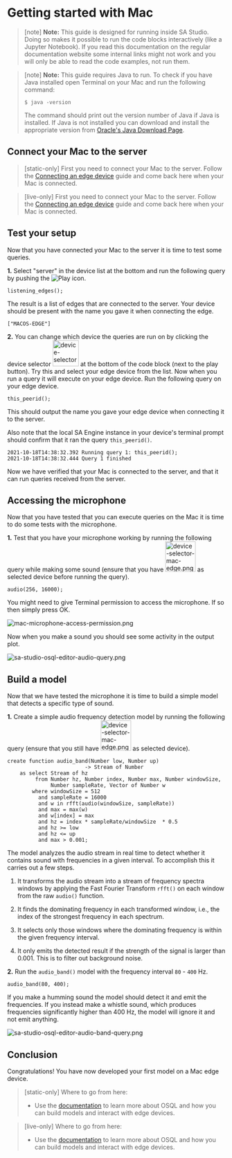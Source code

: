 # Getting started with Mac

> [note] **Note:** This guide is designed for running inside SA Studio. Doing so makes it possible to run the code blocks interactively (like a Jupyter Notebook). If you read this documentation on the regular documentation website some internal links might not work and you will only be able to read the code examples, not run them.

> [note]  **Note:** This guide requires Java to run. To check if you have Java installed open Terminal on your Mac and run the following command:
>
>```shell
>$ java -version
>```
>
>The command should print out the version number of Java if Java is installed. If Java is not installed you can download and install the appropriate version from [Oracle's Java Download Page](https://www.oracle.com/downloads/).


## Connect your Mac to the server

> [static-only] First you need to connect your Mac to the server. Follow the [Connecting an edge device](/docs/usermd/connecting-edge-device/docs) guide and come back here when your Mac is connected.

> [live-only] First you need to connect your Mac to the server. Follow the [Connecting an edge device](https://studio.streamanalyze.com/home?goto=1&dl=Iy9kb2NzLyZsb2FkX2V4dGVybmFsPXN0cmVhbWFuYWx5emUuY29tL2Nvbm5lY3RpbmctZWRnZS1kZXZpY2UmZ290bz1jb25uZWN0aW5nLWVkZ2UtZGV2aWNlL2RvY3MubWQ=) guide and come back here when your Mac is connected.

## Test your setup

Now that you have connected your Mac to the server it is time to test some queries.

**1.** Select "server" in the device list at the bottom and run the following query by pushing the ![Play](https://s3.eu-north-1.amazonaws.com/assets.streamanalyze.com/getting-started-guides/community-edition-win-edge/run-queries-icon.png "Play") icon.

```LIVE
listening_edges();
```

The result is a list of edges that are connected to the server. Your device should be present with the name you gave it when connecting the edge.

```shell
["MACOS-EDGE"]
```

**2.** You can change which device the queries are run on by clicking the device selector <img src="https://s3.eu-north-1.amazonaws.com/assets.streamanalyze.com/getting-started-guides/community-edition-win-edge/device-selector.png" alt="device-selector.png" width="60" /> at the bottom of the code block (next to the play button). Try this and select your edge device from the list. Now when you run a query it will execute on your edge device. Run the following query on your edge device.

```LIVE {"peer":"Server"}
this_peerid();
```

This should output the name you gave your edge device when connecting it to the server.

Also note that the local SA Engine instance in your device's terminal prompt should confirm that it ran the query `this_peerid()`.

```shell
2021-10-18T14:38:32.392 Running query 1: this_peerid();
2021-10-18T14:38:32.444 Query 1 finished
```

Now we have verified that your Mac is connected to the server, and that it can run queries received from the server.


## Accessing the microphone

Now that you have tested that you can execute queries on the Mac it is time to do some tests with the microphone.

**1.** Test that you have your microphone working by running the following query while making some sound (ensure that you have <img src="https://s3.eu-north-1.amazonaws.com/assets.streamanalyze.com/getting-started-guides/community-edition-mac-edge/device-selector-mac-edge.png" alt="device-selector-mac-edge.png" width="70" /> as selected device before running the query).

```LIVE {"peer":"Mac-edge","vis":"Bar plot"}
audio(256, 16000);
```

You might need to give Terminal permission to access the microphone. If so then simply press OK.

<img src="https://s3.eu-north-1.amazonaws.com/assets.streamanalyze.com/getting-started-guides/community-edition-mac-edge/mac-microphone-access-permission.png" alt="mac-microphone-access-permission.png"/>

Now when you make a sound you should see some activity in the output plot.

<img src="https://s3.eu-north-1.amazonaws.com/assets.streamanalyze.com/getting-started-guides/community-edition-mac-edge/sa-studio-osql-editor-audio-query.png" alt="sa-studio-osql-editor-audio-query.png" />


## Build a model

Now that we have tested the microphone it is time to build a simple model that detects a specific type of sound.


**1.** Create a simple audio frequency detection model by running the following query (ensure that you still have <img src="https://s3.eu-north-1.amazonaws.com/assets.streamanalyze.com/getting-started-guides/community-edition-mac-edge/device-selector-mac-edge.png" alt="device-selector-mac-edge.png" width="70" /> as selected device).

```LIVE {"peer":"Mac-edge"}
create function audio_band(Number low, Number up)
                         -> Stream of Number
    as select Stream of hz
         from Number hz, Number index, Number max, Number windowSize,
              Number sampleRate, Vector of Number w
        where windowSize = 512
          and sampleRate = 16000
          and w in rfft(audio(windowSize, sampleRate))
          and max = max(w)
          and w[index] = max
          and hz = index * sampleRate/windowSize  * 0.5
          and hz >= low
          and hz <= up
          and max > 0.001;
```

The model analyzes the audio stream in real time to detect whether it contains sound with frequencies in a given interval. To accomplish this it carries out a few steps.

1. It transforms the audio stream into a stream of frequency spectra windows by applying the Fast Fourier Transform `rfft()` on each window from the raw `audio()` function.

2. It finds the dominating frequency in each transformed window, i.e., the index of the strongest frequency in each spectrum.

3. It selects only those windows where the dominating frequency is within the given frequency interval.

4. It only emits the detected result if the strength of the signal is larger than 0.001. This is to filter out background noise.


**2.** Run the `audio_band()` model with the frequency interval `80` - `400` Hz.

```LIVE {"peer":"Mac-edge", "vis":"Line plot"}
audio_band(80, 400);
```

If you make a humming sound the model should detect it and emit the frequencies. If you instead make a whistle sound, which produces frequencies significantly higher than 400 Hz, the model will ignore it and not emit anything.

<img src="https://s3.eu-north-1.amazonaws.com/assets.streamanalyze.com/getting-started-guides/community-edition-mac-edge/sa-studio-osql-editor-audio-band-query.png" alt="sa-studio-osql-editor-audio-band-query.png" />



## Conclusion

Congratulations! You have now developed your first model on a Mac edge device.
> [static-only] Where to go from here:
> * Use the [documentation](http://docs.streamanalyze.com/) to learn more about OSQL and how you can build models and interact with edge devices.


> [live-only]
> Where to go from here:
> * Use the [documentation](/docs/) to learn more about OSQL and how you can build models and interact with edge devices.

